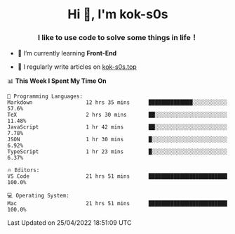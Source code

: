<h1 align="center">Hi 👋, I'm kok-s0s</h1>
<h3 align="center">I like to use code to solve some things in life！</h3>

- 🌱 I’m currently learning **Front-End**

- 📝 I regularly write articles on [kok-s0s.top](https://kok-s0s.top/)



<!--START_SECTION:waka-->
📊 **This Week I Spent My Time On** 

```text
💬 Programming Languages: 
Markdown                 12 hrs 35 mins      ██████████████░░░░░░░░░░░   57.6% 
TeX                      2 hrs 30 mins       ██░░░░░░░░░░░░░░░░░░░░░░░   11.48% 
JavaScript               1 hr 42 mins        ██░░░░░░░░░░░░░░░░░░░░░░░   7.78% 
JSON                     1 hr 30 mins        █░░░░░░░░░░░░░░░░░░░░░░░░   6.92% 
TypeScript               1 hr 23 mins        █░░░░░░░░░░░░░░░░░░░░░░░░   6.37%

🔥 Editors: 
VS Code                  21 hrs 51 mins      █████████████████████████   100.0%

💻 Operating System: 
Mac                      21 hrs 51 mins      █████████████████████████   100.0%

```


 Last Updated on 25/04/2022 18:51:09 UTC
<!--END_SECTION:waka-->
